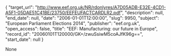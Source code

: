 {
  "target_url": "http://www.eef.org.uk/NR/rdonlyres/A7D05ADB-E32E-4CD1-A5F1-05DAE51C41BE/23750/EEFEUFACTCARDLR2.pdf", 
  "description": null, 
  "end_date": null, 
  "date": "2006-01-01T12:00:00", 
  "slug": 9950, 
  "subject": "European Parliament Elections 2014", 
  "publisher": "eef.org.uk", 
  "open_access": false, 
  "title": "EEF: Manufacturing: our future in Europe", 
  "record_id": "20060101T120000/GK+/zwuSsiwM5coAJfK96g==", 
  "start_date": null
}

None